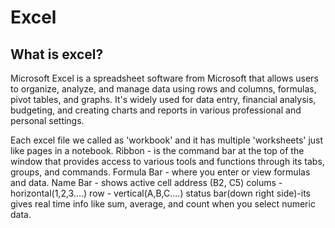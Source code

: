 # Excel

## What is excel?
Microsoft Excel is a spreadsheet software from Microsoft that allows users to organize, analyze, and manage data using rows and columns, formulas, pivot tables, and graphs. It's widely used for data entry, financial analysis, budgeting, and creating charts and reports in various professional and personal settings. 

Each excel file we called as 'workbook' and it has multiple 'worksheets' just like pages in a notebook.
Ribbon - is the command bar at the top of the window that provides access to various tools and functions through its tabs, groups, and commands.
Formula Bar - where you enter or view formulas and data.
Name Bar - shows active cell address (B2, C5)
colums - horizontal(1,2,3....)
row - vertical(A,B,C....)
status bar(down right side)-its gives real time info like sum, average, and count when you select numeric data.

